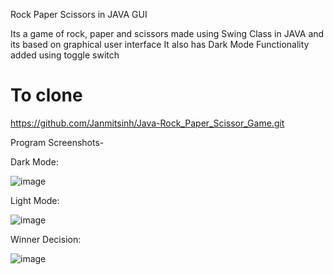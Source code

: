 Rock Paper Scissors in JAVA GUI

Its a game of rock, paper and scissors made using Swing Class in JAVA and its based on graphical user interface
It also has Dark Mode Functionality added using toggle switch

# To clone
https://github.com/Janmitsinh/Java-Rock_Paper_Scissor_Game.git

Program Screenshots-

Dark Mode:

![image](https://github.com/Janmitsinh/Java-Rock_Paper_Scissor_Game/assets/83904582/b1986c05-0170-4ea3-9bd1-1c2e5a41ae5c)

Light Mode:

![image](https://github.com/Janmitsinh/Java-Rock_Paper_Scissor_Game/assets/83904582/7b1e3d64-4552-41c1-ab73-88df4c493f88)

Winner Decision:

![image](https://github.com/Janmitsinh/Java-Rock_Paper_Scissor_Game/assets/83904582/d13e29e0-d512-4960-83b1-8d7c23ba0c45)
